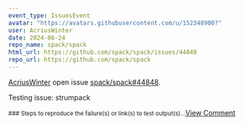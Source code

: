 ```yaml
---
event_type: IssuesEvent
avatar: "https://avatars.githubusercontent.com/u/152348900?"
user: AcriusWinter
date: 2024-06-24
repo_name: spack/spack
html_url: https://github.com/spack/spack/issues/44848
repo_url: https://github.com/spack/spack
---
```


<a href='https://github.com/AcriusWinter' target='_blank'>AcriusWinter</a> open issue <a href='https://github.com/spack/spack/issues/44848' target='_blank'>spack/spack#44848</a>.

<p>Testing issue: strumpack</p><small>### Steps to reproduce the failure(s) or link(s) to test output(s)...</small><a href='https://github.com/spack/spack/issues/44848' target='_blank'>View Comment</a>